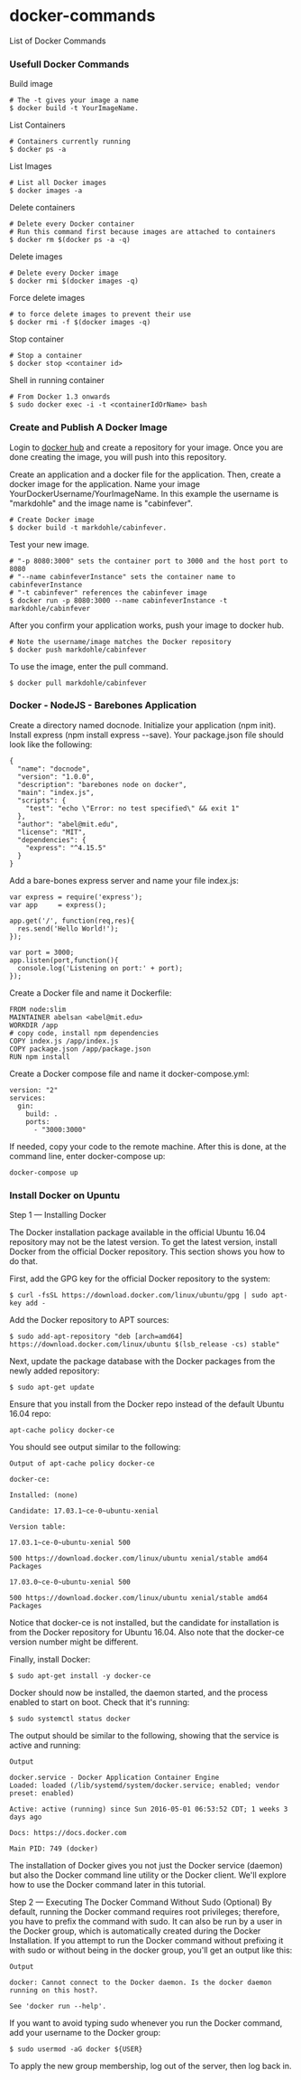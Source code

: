# docker-commands
List of Docker Commands

### Usefull Docker Commands

Build image

```
# The -t gives your image a name
$ docker build -t YourImageName.
```

List Containers

```
# Containers currently running
$ docker ps -a
```

List Images

```
# List all Docker images
$ docker images -a
```

Delete containers

```
# Delete every Docker container
# Run this command first because images are attached to containers
$ docker rm $(docker ps -a -q)
```

Delete images

```
# Delete every Docker image
$ docker rmi $(docker images -q)
```

Force delete images

```
# to force delete images to prevent their use
$ docker rmi -f $(docker images -q)
```

Stop container
```
# Stop a container
$ docker stop <container id>
```

Shell in running container

```
# From Docker 1.3 onwards
$ sudo docker exec -i -t <containerIdOrName> bash
```

### Create and Publish A Docker Image

Login to [docker hub](http://hub.docker.com/) and create a repository for your image. Once you are done creating the image, you will push into this repository.

Create an application and a docker file for the application. Then, create a docker image for the application. Name your image YourDockerUsername/YourImageName. In this example the username is "markdohle" and the image name is "cabinfever".
```
# Create Docker image
$ docker build -t markdohle/cabinfever.
```
Test your new image.
```
# "-p 8080:3000" sets the container port to 3000 and the host port to 8080
# "--name cabinfeverInstance" sets the container name to cabinfeverInstance
# "-t cabinfever" references the cabinfever image
$ docker run -p 8080:3000 --name cabinfeverInstance -t markdohle/cabinfever
```
After you confirm your application works, push your image to docker hub.
```
# Note the username/image matches the Docker repository
$ docker push markdohle/cabinfever
```
To use the image, enter the pull command.
```
$ docker pull markdohle/cabinfever
```

### Docker - NodeJS - Barebones Application

Create a directory named docnode. Initialize your application (npm init). Install express (npm install express --save). Your package.json file should look like the following:
```
{
  "name": "docnode",
  "version": "1.0.0",
  "description": "barebones node on docker",
  "main": "index.js",
  "scripts": {
    "test": "echo \"Error: no test specified\" && exit 1"
  },
  "author": "abel@mit.edu",
  "license": "MIT",
  "dependencies": {
    "express": "^4.15.5"
  }
}
```

Add a bare-bones express server and name your file index.js:

```
var express = require('express');
var app     = express();
 
app.get('/', function(req,res){
  res.send('Hello World!');
});
 
var port = 3000;
app.listen(port,function(){
  console.log('Listening on port:' + port);
});
```

Create a Docker file and name it Dockerfile:

```
FROM node:slim
MAINTAINER abelsan <abel@mit.edu>
WORKDIR /app
# copy code, install npm dependencies
COPY index.js /app/index.js
COPY package.json /app/package.json
RUN npm install
```

Create a Docker compose file and name it docker-compose.yml:

```
version: "2"
services:
  gin:
    build: .
    ports:
      - "3000:3000"
```

If needed, copy your code to the remote machine. After this is done, at the command line, enter docker-compose up:
```
docker-compose up
```

### Install Docker on Upuntu

Step 1 — Installing Docker

The Docker installation package available in the official Ubuntu 16.04 repository may not be the latest version. To get the latest version, install Docker from the official Docker repository. This section shows you how to do that.

First, add the GPG key for the official Docker repository to the system:
```
$ curl -fsSL https://download.docker.com/linux/ubuntu/gpg | sudo apt-key add -
```
Add the Docker repository to APT sources:
```
$ sudo add-apt-repository "deb [arch=amd64] https://download.docker.com/linux/ubuntu $(lsb_release -cs) stable"
```
Next, update the package database with the Docker packages from the newly added repository:
```
$ sudo apt-get update
```
Ensure that you install from the Docker repo instead of the default Ubuntu 16.04 repo:
```
apt-cache policy docker-ce
```
You should see output similar to the following:
```
Output of apt-cache policy docker-ce

docker-ce:

Installed: (none)

Candidate: 17.03.1~ce-0~ubuntu-xenial

Version table:

17.03.1~ce-0~ubuntu-xenial 500

500 https://download.docker.com/linux/ubuntu xenial/stable amd64 Packages

17.03.0~ce-0~ubuntu-xenial 500

500 https://download.docker.com/linux/ubuntu xenial/stable amd64 Packages
```
Notice that docker-ce is not installed, but the candidate for installation is from the Docker repository for Ubuntu 16.04. Also note that the docker-ce version number might be different.

Finally, install Docker:
```
$ sudo apt-get install -y docker-ce
```
Docker should now be installed, the daemon started, and the process enabled to start on boot. Check that it's running:
```
$ sudo systemctl status docker
```
The output should be similar to the following, showing that the service is active and running:
```
Output

docker.service - Docker Application Container Engine
Loaded: loaded (/lib/systemd/system/docker.service; enabled; vendor preset: enabled)

Active: active (running) since Sun 2016-05-01 06:53:52 CDT; 1 weeks 3 days ago

Docs: https://docs.docker.com

Main PID: 749 (docker)
```
 

The installation of Docker gives you not just the Docker service (daemon) but also the Docker command line utility or the Docker client. We'll explore how to use the Docker command later in this tutorial.

Step 2 — Executing The Docker Command Without Sudo (Optional)
By default, running the Docker command requires root privileges; therefore, you have to prefix the command with sudo. It can also be run by a user in the Docker group, which is automatically created during the Docker Installation. If you attempt to run the Docker command without prefixing it with sudo or without being in the docker group, you'll get an output like this:
```
Output

docker: Cannot connect to the Docker daemon. Is the docker daemon running on this host?.

See 'docker run --help'.
```
If you want to avoid typing sudo whenever you run the Docker command, add your username to the Docker group:
```
$ sudo usermod -aG docker ${USER}
```
To apply the new group membership, log out of the server, then log back in.
